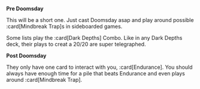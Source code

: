 **Pre Doomsday**

This will be a short one. Just cast Doomsday asap and play around possible
:card[Mindbreak Trap]s in sideboarded games.

Some lists play the :card[Dark Depths] Combo. Like in any Dark Depths deck,
their plays to creat a 20/20 are super telegraphed.

**Post Doomsday**

They only have one card to interact with you, :card[Endurance]. You should
always have enough time for a pile that beats Endurance and even plays around
:card[Mindbreak Trap].

